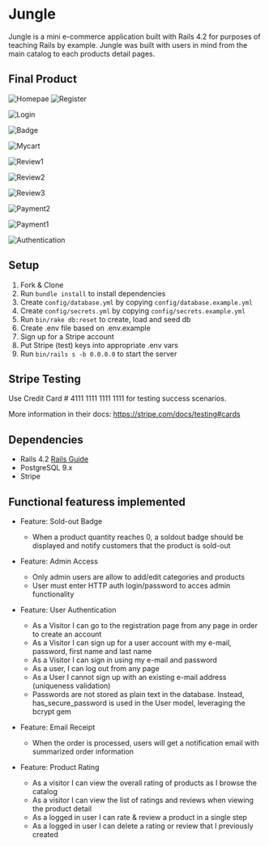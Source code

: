 # Jungle

Jungle is a mini e-commerce application built with Rails 4.2 for purposes of teaching Rails by example. Jungle was built with users in mind from the main catalog to each products detail pages.

## Final Product

![Homepae](https://github.com/Gimorhee/jungle-rails/blob/master/Image/Homepage.png
)
![Register](https://github.com/Gimorhee/jungle-rails/blob/master/Image/Register.png)

![Login](https://github.com/Gimorhee/jungle-rails/blob/master/Image/Login.png)

![Badge](https://github.com/Gimorhee/jungle-rails/blob/master/Image/Badge.png)

![Mycart](https://github.com/Gimorhee/jungle-rails/blob/master/Image/Mycart.png)

![Review1](https://github.com/Gimorhee/jungle-rails/blob/master/Image/Review1.png)

![Review2](https://github.com/Gimorhee/jungle-rails/blob/master/Image/Review2.png)

![Review3](https://github.com/Gimorhee/jungle-rails/blob/master/Image/Review3.png)

![Payment2](https://github.com/Gimorhee/jungle-rails/blob/master/Image/Payment2.png)

![Payment1](https://github.com/Gimorhee/jungle-rails/blob/master/Image/Payment1.png)

![Authentication](https://github.com/Gimorhee/jungle-rails/blob/master/Image/Authentication.png)

## Setup

1. Fork & Clone
2. Run `bundle install` to install dependencies
3. Create `config/database.yml` by copying `config/database.example.yml`
4. Create `config/secrets.yml` by copying `config/secrets.example.yml`
5. Run `bin/rake db:reset` to create, load and seed db
6. Create .env file based on .env.example
7. Sign up for a Stripe account
8. Put Stripe (test) keys into appropriate .env vars
9. Run `bin/rails s -b 0.0.0.0` to start the server

## Stripe Testing

Use Credit Card # 4111 1111 1111 1111 for testing success scenarios.

More information in their docs: <https://stripe.com/docs/testing#cards>

## Dependencies

* Rails 4.2 [Rails Guide](http://guides.rubyonrails.org/v4.2/)
* PostgreSQL 9.x
* Stripe

## Functional featuress implemented
* Feature: Sold-out Badge
    * When a product quantity reaches 0, a soldout badge should be displayed and notify customers that the product is sold-out

* Feature: Admin Access
    * Only admin users are allow to add/edit categories and products
    * User must enter HTTP auth login/password to acces admin functionality

* Feature: User Authentication
    * As a Visitor I can go to the registration page from any page in order to create an account
    * As a Visitor I can sign up for a user account with my e-mail, password, first name and last name
    * As a Visitor I can sign in using my e-mail and password
    * As a user, I can log out from any page
    * As a User I cannot sign up with an existing e-mail address (uniqueness validation)
    * Passwords are not stored as plain text in the database. Instead, has_secure_password is used in the User model, leveraging the bcrypt gem

* Feature: Email Receipt
    * When the order is processed, users will get a notification email with summarized order information

* Feature: Product Rating
   * As a visitor I can view the overall rating of products as I browse the catalog
    * As a visitor I can view the list of ratings and reviews when viewing the product detail
    * As a logged in user I can rate & review a product in a single step
    * As a logged in user I can delete a rating or review that I previously created
